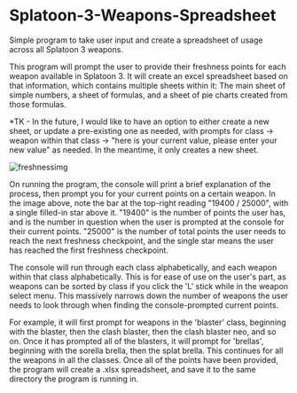 # Splatoon-3-Weapons-Spreadsheet
Simple program to take user input and create a spreadsheet of usage across all Splatoon 3 weapons.

This program will prompt the user to provide their freshness points for each weapon available in Splatoon 3. It will create an excel spreadsheet based on that information, which contains multiple sheets within it: The main sheet of simple numbers, a sheet of formulas, and a sheet of pie charts created from those formulas.

*TK - In the future, I would like to have an option to either create a new sheet, or update a pre-existing one as needed, with prompts for class -> weapon within that class -> "here is your current value, please enter your new value" as needed. In the meantime, it only creates a new sheet.


![freshnessimg](https://github.com/lmgarvey/Splatoon-3-Weapons-Spreadsheet/assets/94126547/38fa66fa-bb74-4a43-b681-24e30a763899)

On running the program, the console will print a brief explanation of the process, then prompt you for your current points on a certain weapon. In the image above, note the bar at the top-right reading "19400 / 25000", with a single filled-in star above it. "19400" is the number of points the user has, and is the number in question when the user is prompted at the console for their current points. "25000" is the number of total points the user needs to reach the next freshness checkpoint, and the single star means the user has reached the first freshness checkpoint.

The console will run through each class alphabetically, and each weapon within that class alphabetically. This is for ease of use on the user's part, as weapons can be sorted by class if you click the 'L' stick while in the weapon select menu. This massively narrows down the number of weapons the user needs to look through when finding the console-prompted current points.

For example, it will first prompt for weapons in the 'blaster' class, beginning with the blaster, then the clash blaster, then the clash blaster neo, and so on. Once it has prompted all of the blasters, it will prompt for 'brellas', beginning with the sorella brella, then the splat brella. This continues for all the weapons in all the classes. Once all of the points have been provided, the program will create a .xlsx spreadsheet, and save it to the same directory the program is running in.
